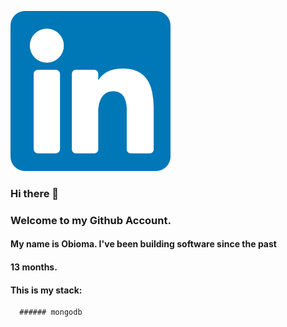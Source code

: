 [![An old rock in the desert](./linkedinIcon.png "Shiprock, LinkedIn Profile Image")]("google.com")

### Hi there 👋

### Welcome to my Github Account.
#### My name is Obioma. I've been building software since the past
#### 13 months.
#### This is my stack:
      ###### mongodb   




<!--
**ObiomaIkpe/ObiomaIkpe** is a ✨ _special_ ✨ repository because its `README.md` (this file) appears on your GitHub profile.

Here are some ideas to get you started:

- 🔭 I’m currently working on ...
- 🌱 I’m currently learning ...
- 👯 I’m looking to collaborate on ...
- 🤔 I’m looking for help with ...
- 💬 Ask me about ...
- 📫 How to reach me: ...
- 😄 Pronouns: ...
- ⚡ Fun fact: ...
-->
